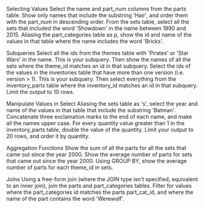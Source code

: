 Selecting Values
Select the name and part_num columns from the parts table. Show only names that include the substring 'Hair', and order them with the part_num in descending order.
From the sets table, select all the sets that included the word 'Showdown' in the name between 1990 and 2015.
Aliasing the part_categories table as p, show the id and name of the values in that table where the name includes the word 'Bricks'.

Subqueries
Select all the ids from the themes table with 'Pirates' or 'Star Wars' in the name. This is your subquery. Then show the names of all the sets where the theme_id matches an id in that subquery.
Select the ids of the values in the inventories table that have more than one version (i.e. version > 1). This is your subquery. Then select everything from the inventory_parts table where the inventory_id matches an id in that subquery. Limit the output to 10 rows.


Manipulate Values in Select
Aliasing the sets table as 's', select the year and name of the values in that table that include the substring 'Batman'. Concatenate three exclamation marks to the end of each name, and make all the names upper case.
For every quantity value greater than 1 in the inventory_parts table, double the value of the quantity. Limit your output to 20 rows, and order it by quantity.

Aggregation Functions
Show the sum of all the parts for all the sets that came out since the year 2000.
Show the average number of parts for sets that came out since the year 2000.
Using GROUP BY, show the average number of parts for each theme_id in sets.

Joins
Using a free-form join (where the JOIN type isn't specified, equivalent to an inner join), join the parts and part_categories tables. Filter for values where the part_categories id matches the parts part_cat_id, and where the name of the part contains the word 'Werewolf'.
